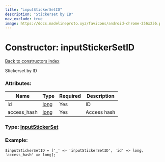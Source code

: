 ```yaml
---
title: "inputStickerSetID"
description: "Stickerset by ID"
nav_exclude: true
image: https://docs.madelineproto.xyz/favicons/android-chrome-256x256.png
---
```

# Constructor: inputStickerSetID  
[Back to constructors index](/API_docs/constructors/index.html)



Stickerset by ID

### Attributes:

| Name     |    Type       | Required | Description |
|----------|---------------|----------|-------------|
|id|[long](/API_docs/types/long.html) | Yes|ID|
|access\_hash|[long](/API_docs/types/long.html) | Yes|Access hash|



### Type: [InputStickerSet](/API_docs/types/InputStickerSet.html)


### Example:

```
$inputStickerSetID = ['_' => 'inputStickerSetID', 'id' => long, 'access_hash' => long];
```  
